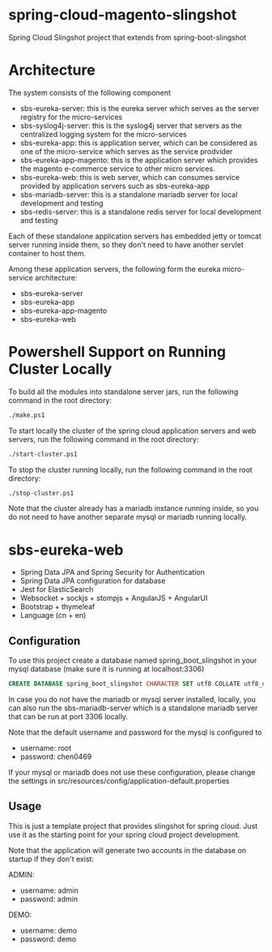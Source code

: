 # spring-cloud-magento-slingshot

Spring Cloud Slingshot project that extends from spring-boot-slingshot

# Architecture

The system consists of the following component

* sbs-eureka-server: this is the eureka server which serves as the server registry for the micro-services
* sbs-syslog4j-server: this is the syslog4j server that servers as the centralized logging system for the micro-services
* sbs-eureka-app: this is application server, which can be considered as one of the micro-service which serves as the service prodvider
* sbs-eureka-app-magento: this is the application server which provides the magento e-commerce service to other micro services.
* sbs-eureka-web: this is web server, which can consumes service provided by application servers such as sbs-eureka-app
* sbs-mariadb-server: this is a standalone mariadb server for local development and testing
* sbs-redis-server: this is a standalone redis server for local development and testing

Each of these standalone application servers has embedded jetty or tomcat server running inside them, so
they don't need to have another servlet container to host them.

Among these application servers, the following form the eureka micro-service architecture:

* sbs-eureka-server
* sbs-eureka-app
* sbs-eureka-app-magento
* sbs-eureka-web

# Powershell Support on Running Cluster Locally

To build all the modules into standalone server jars, run the following command in the root directory:

```bash
./make.ps1
```

To start locally the cluster of the spring cloud application servers and web servers, run the following command in the root 
directory:

```bash
./start-cluster.ps1
```

To stop the cluster running locally, run the following command in the root directory:

```bash
./stop-cluster.ps1
```

Note that the cluster already has a mariadb instance running inside, so you do not need to have another separate mysql or mariadb 
running locally.

# sbs-eureka-web

* Spring Data JPA and Spring Security for Authentication
* Spring Data JPA configuration for database
* Jest for ElasticSearch
* Websocket + sockjs + stompjs + AngularJS + AngularUI
* Bootstrap + thymeleaf
* Language (cn + en)

## Configuration

To use this project create a database named spring_boot_slingshot in your mysql database (make sure it is running at localhost:3306)

```sql
CREATE DATABASE spring_boot_slingshot CHARACTER SET utf8 COLLATE utf8_unicode_ci;
```

In case you do not have the mariadb or mysql server installed, locally, you can also run the sbs-mariadb-server which is a standalone mariadb server 
that can be run at port 3306 locally.

Note that the default username and password for the mysql is configured to 

* username: root
* password: chen0469

If your mysql or mariadb does not use these configuration, please change the settings in src/resources/config/application-default.properties

## Usage

This is just a template project that provides slingshot for spring cloud. Just use it as the starting point for your spring cloud project development.

Note that the application will generate two accounts in the database on startup if they don't exist:

ADMIN:

* username: admin
* password: admin

DEMO:

* username: demo
* password: demo

